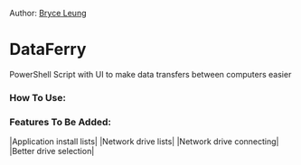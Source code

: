 Author:
[Bryce Leung](https://github.com/Bryce-Leung)

# DataFerry
PowerShell Script with UI to make data transfers between computers easier

### How To Use:


### Features To Be Added:
|Application install lists|
|Network drive lists|
|Network drive connecting|
|Better drive selection|
